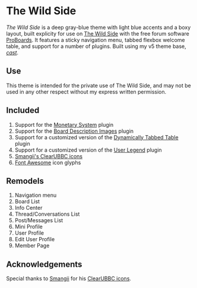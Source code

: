# The Wild Side
*The Wild Side* is a deep gray-blue theme with light blue accents and a boxy layout, built explicity for use on [The Wild Side](http://thewildside.boards.net/) with the free forum software [ProBoards](https://proboards.com/). It features a sticky navigation menu, tabbed flexbox welcome table, and support for a number of plugins. Built using my v5 theme base, [*cast*](https://github.com/elli-mccale/pbt-cast).

## Use
This theme is intended for the private use of The Wild Side, and may not be used in any other respect without my express written permission.

## Included
1. Support for the [Monetary System](https://github.com/PopThosePringles/ProBoards-Monetary) plugin
2. Support for the [Board Description Images](https://www.proboards.com/library/plugins/item/112) plugin
3. Support for a customized version of the [Dynamically Tabbed Table](https://www.proboards.com/library/plugins/item/456) plugin
4. Support for a customized version of the [User Legend](https://www.proboards.com/library/plugins/item/398) plugin
5. [Smangii's ClearUBBC icons](http://smangii.proboards.com/thread/38879/clearubbc-icons-perfect-any-theme)
6. [Font Awesome](http://fontawesome.io/) icon glyphs

## Remodels
1. Navigation menu
2. Board List
3. Info Center
4. Thread/Conversations List
5. Post/Messages List
6. Mini Profile
7. User Profile
8. Edit User Profile
9. Member Page

## Acknowledgements
Special thanks to [Smangii](http://smangii.proboards.com/user/1) for his [ClearUBBC icons](http://smangii.proboards.com/thread/38879/clearubbc-icons-perfect-any-theme).
